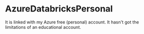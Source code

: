 # AzureDatabricksPersonal
It is linked with my Azure free (personal) account. It hasn't got the limitations of an educational account. 
